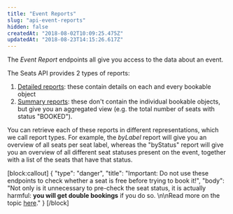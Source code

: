 ```yaml
---
title: "Event Reports"
slug: "api-event-reports"
hidden: false
createdAt: "2018-08-02T10:09:25.475Z"
updatedAt: "2018-08-23T14:15:26.617Z"
---
```

The *Event Report* endpoints all give you access to the data about an event. 

The Seats API provides 2 types of reports: 

1. [Detailed reports](doc:api-detailed-reports): these contain details on each and every bookable object
2. [Summary reports](doc:api-summary-reports): these don&#39;t contain the individual bookable objects, but give you an aggregated view (e.g. the total number of seats with status &quot;BOOKED&quot;). 

You can retrieve each of these reports in different representations, which we call report types. For example, the *byLabel* report will give you an overview of all seats per seat label, whereas the &quot;byStatus&quot; report will give you an overview of all different seat statuses present on the event, together with a list of the seats that have that status. 

[block:callout]
{
  &quot;type&quot;: &quot;danger&quot;,
  &quot;title&quot;: &quot;Important: Do not use these endpoints to check whether a seat is free before trying to book it!&quot;,
  &quot;body&quot;: &quot;Not only is it unnecessary to pre-check the seat status, it is actually harmful: **you will get double bookings** if you do so. \n\nRead more on the topic [here](http://support.seats.io/integrating-seats-io/faq/why-am-i-seeing-double-bookings-in-my-system).&quot;
}
[/block]
